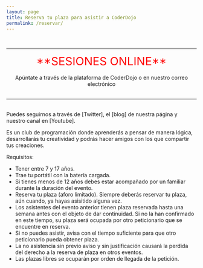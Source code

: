 ```yaml
---
layout: page
title: Reserva tu plaza para asistir a CoderDojo
permalink: /reservar/
---
```


<!--### Nuestro próximo evento será el--> 

<!--{% include calendario.html %}-->

<br>

***

<span style="display:block;text-align:center;font-size:30px;color:red;">
**SESIONES ONLINE**</span>
<br>
<span style="display:block;text-align:center">Apúntate a través de la plataforma de CoderDojo o en nuestro correo electrónico</span>
<br>

***

<br>
Puedes seguirnos a través de [Twitter], el [blog] de nuestra página y nuestro canal en [Youtube].


  Es un club de programación donde aprenderás a pensar de manera lógica, desarrollarás tu creatividad y podrás hacer amigos con los que compartir tus creaciones.

Requisitos: 

  * Tener entre 7 y 17 años.
  * Trae tu portátil con la batería cargada.
  * Si tienes menos de 12 años debes estar acompañado por un familiar durante la duración del evento.
  * Reserva tu plaza (aforo limitado). Siempre deberás reservar tu plaza, aún cuando, ya hayas asisitido alguna vez.
  * Los asistentes del evento anterior tienen plaza reservada hasta una semana antes con el objeto de dar continuidad. Si no la han confirmado en este tiempo, su plaza será ocupada por otro peticionario que se encuentre en reserva.
  * Si no puedes asistir, avisa con el tiempo suficiente para que otro peticionario pueda obtener plaza.
  * La no asistencia sin previo aviso y sin justificación causará la perdida del derecho a la reserva de plaza en otros eventos.
  * Las plazas libres se ocuparán por orden de llegada de la petición.



<!--Reserva tu plaza [aquí](https://zen.coderdojo.com/dojos/es/san-jose-de-la-rinconada/la-rinconada-sevilla)-->


[Twitter]:https://twitter.com/dojolarinconada
[blog]:https://coderdojolarinconada.github.io/noticias/
[Youtube]:https://www.youtube.com/channel/UC7AelXV3QJB-nmJ_MZQudVQ
[letrero]: /images/letrero.png "Letrero COVID-19"



 
